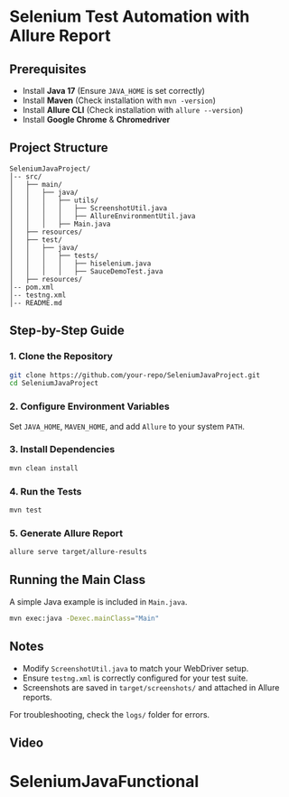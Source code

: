 # Selenium Test Automation with Allure Report

## Prerequisites
- Install **Java 17** (Ensure `JAVA_HOME` is set correctly)
- Install **Maven** (Check installation with `mvn -version`)
- Install **Allure CLI** (Check installation with `allure --version`)
- Install **Google Chrome** & **Chromedriver**

## Project Structure
```
SeleniumJavaProject/
│-- src/
│   ├── main/
│   │   ├── java/
│   │   │   ├── utils/
│   │   │   │   ├── ScreenshotUtil.java
│   │   │   │   ├── AllureEnvironmentUtil.java
│   │   │   ├── Main.java
│   ├── resources/
│   ├── test/
│   │   ├── java/
│   │   │   ├── tests/
│   │   │   │   ├── hiselenium.java
│   │   │   │   ├── SauceDemoTest.java
│   ├── resources/
│-- pom.xml
│-- testng.xml
│-- README.md
```

## Step-by-Step Guide

### 1. Clone the Repository
```sh
git clone https://github.com/your-repo/SeleniumJavaProject.git
cd SeleniumJavaProject
```

### 2. Configure Environment Variables
Set `JAVA_HOME`, `MAVEN_HOME`, and add `Allure` to your system `PATH`.

### 3. Install Dependencies
```sh
mvn clean install
```

### 4. Run the Tests
```sh
mvn test
```

### 5. Generate Allure Report
```sh
allure serve target/allure-results
```

## Running the Main Class
A simple Java example is included in `Main.java`.
```sh
mvn exec:java -Dexec.mainClass="Main"
```

## Notes
- Modify `ScreenshotUtil.java` to match your WebDriver setup.
- Ensure `testng.xml` is correctly configured for your test suite.
- Screenshots are saved in `target/screenshots/` and attached in Allure reports.

For troubleshooting, check the `logs/` folder for errors.

## Video

# SeleniumJavaFunctional
